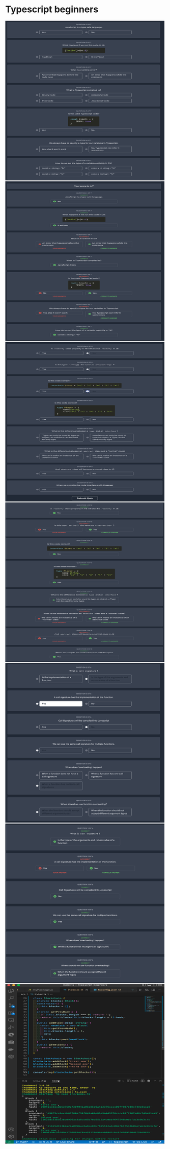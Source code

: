 # Typescript beginners

<img src="img/11.png" width="500" height="500">
<img src="img/22.png" width="500" height="500">
<img src="img/33.png" width="500" height="500">
<img src="img/44.png" width="500" height="500">
<img src="img/2.png" width="500" height="500">
<img src="img/3.png" width="500" height="500">
<img src="img/1.png" width="500" height="500">
